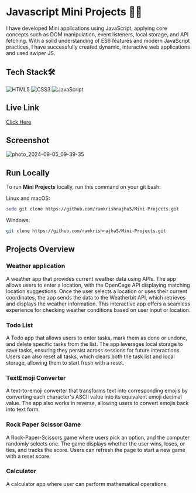 
# Javascript Mini Projects 👨‍💻

I have developed Mini applications using JavaScript, applying core concepts such as DOM manipulation, event listeners, local storage, and API fetching. With a solid understanding of ES6 features and modern JavaScript practices, I have successfully created dynamic, interactive web applications and used swiper JS.

## Tech Stack🛠️
![HTML5](https://img.shields.io/badge/html5-%23E34F26.svg?style=for-the-badge&logo=html5&logoColor=white) ![CSS3](https://img.shields.io/badge/css3-%231572B6.svg?style=for-the-badge&logo=css3&logoColor=white) ![JavaScript](https://img.shields.io/badge/javascript-%23323330.svg?style=for-the-badge&logo=javascript&logoColor=%23F7DF1E)


## Live Link

[Click Here](https://miniprojectsbyram.netlify.app/)
## Screenshot

![photo_2024-09-05_09-39-35](https://github.com/user-attachments/assets/741aeb0b-848c-47ec-93c5-4b4c8e7d7aef)

## Run Locally


To run **Mini Projects** locally, run this command on your git bash:

Linux and macOS:

```bash
sudo git clone https://github.com/ramkrishnajha5/Mini-Projects.git 
```

Windows:

```bash
git clone https://github.com/ramkrishnajha5/Mini-Projects.git
```

## Projects Overview

### Weather application
A weather app that provides current weather data using APIs. The app allows users to enter a location, with the OpenCage API displaying matching location suggestions. Once the user selects a location or uses their current coordinates, the app sends the data to the Weatherbit API, which retrieves and displays the weather information. This interactive app offers a seamless experience for checking weather conditions based on user input or location.
### Todo List
A Todo app that allows users to enter tasks, mark them as done or undone, and delete specific tasks from the list. The app leverages local storage to save tasks, ensuring they persist across sessions for future interactions. Users can also reset all tasks, which clears both the task list and local storage, allowing them to start fresh with a reset.

### TextEmoji Converter
A text-to-emoji converter that transforms text into corresponding emojis by converting each character's ASCII value into its equivalent emoji decimal value. The app also works in reverse, allowing users to convert emojis back into text form.

### Rock Paper Scissor Game
A Rock-Paper-Scissors game where users pick an option, and the computer randomly selects one. The game displays whether the user wins, loses, or ties, and tracks the score. Users can refresh the page to start a new game with a reset score.

### Calculator
A calculator app where user can perform mathematical operations.
